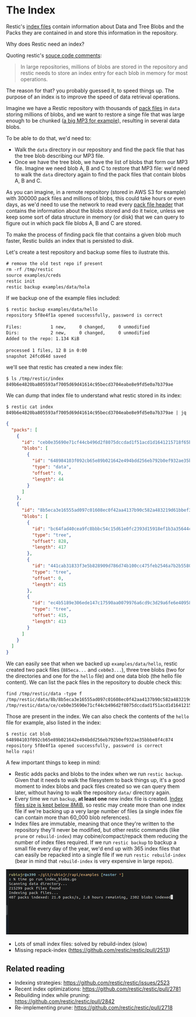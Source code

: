 # The Index

Restic's [index files](https://restic.readthedocs.io/en/stable/100_references.html#indexing) contain information about Data and Tree Blobs and the Packs they are contained in and store this information in the repository.

Why does Restic need an index?

Quoting restic's [souce code comments](https://github.com/restic/restic/pull/3006/files):

> In large repositories, millions of blobs are stored in the repository
> and restic needs to store an index entry for each blob in memory for
> most operations.

The reason for that? you probably guessed it, to speed things up. The purpose of an index is to improve the speed of data retrieval operations.

Imagine we have a Restic repository with thousands of [pack files](/docs/packfiles.md) in `data` storing millions of blobs, and we want to restore a singe file that was large enough to be chunked ([a big MP3 for example](/docs/blobs.md)), resulting in several data blobs.

To be able to do that, we'd need to:

* Walk the `data` directory in our repository and find the pack file that has the tree blob describing our MP3 file.
* Once we have the tree blob, we have the list of blobs that form our MP3 file. Imagine we need blob A, B and C to restore that MP3 file: we'd need to walk the `data` directory again to find the pack files that contain blobs A, B and C.

As you can imagine, in a remote repository (stored in AWS S3 for example) with 300000 pack files and millions of blobs, this could take hours or even days, as we'd need to use the network to read every [pack file header](https://restic.readthedocs.io/en/stable/100_references.html#pack-format) that contains the information about the blobs stored and do it twice, unless we keep some sort of data structure in memory (or disk) that we can query to figure out in which pack file blobs A, B and C are stored.

To make the process of finding pack file that contains a given blob much faster, Restic builds an index that is persisted to disk.

Let's create a test repository and backup some files to ilustrate this.

```
# remove the old test repo if present
rm -rf /tmp/restic
source examples/creds
restic init
restic backup examples/data/hola
```

If we backup one of the example files included:

```
$ restic backup examples/data/hello
repository 5f8e4f1a opened successfully, password is correct

Files:           1 new,     0 changed,     0 unmodified
Dirs:            2 new,     0 changed,     0 unmodified
Added to the repo: 1.134 KiB

processed 1 files, 12 B in 0:00
snapshot 24fcd64d saved
```

we'll see that restic has created a new index file:

```
$ ls /tmp/restic/index
849b6e4820ba805593af7005d69d41614c95becd3704eabe8e9fd5e0a7b379ae
```

We can dump that index file to understand what restic stored in its index:

```
$ restic cat index 849b6e4820ba805593af7005d69d41614c95becd3704eabe8e9fd5e0a7b379ae | jq
```


```json
{
  "packs": [
    {
      "id": "ceb0e35690e71cf44cb496d2f8075dccdad1f51acd1d1641215718f65b6eb464",
      "blobs": [
        {
          "id": "648984103f092cb65e89b021642e494bdd256eb792b0ef932ae35bbbe8f4c874",
          "type": "data",
          "offset": 0,
          "length": 44
        }
      ]
    },
    {
      "id": "8b5eca3e16555ad097c01608ec0f42aa4137b90c582a483219d61bbef32a68b6",
      "blobs": [
        {
          "id": "bc64fad40cea9fc8bbbc54c15d61e0fc2393d15918ef1b3a35644cd1a5e46763",
          "type": "tree",
          "offset": 828,
          "length": 417
        },
        {
          "id": "441cab31833f3e5b828909d786d74b100cc475feb2546a7b2b55804a081b0b28",
          "type": "tree",
          "offset": 0,
          "length": 415
        },
        {
          "id": "ec4b5189e306ede147c17590aa0079976a6cd9c3d29a6fe6e4095833ec95f906",
          "type": "tree",
          "offset": 415,
          "length": 413
        }
      ]
    }
  ]
}
```

We can easily see that when we backed up `examples/data/hello`, restic created two pack files (`885eca...` and `ceb0e3...`), three tree blobs (two for the directories and one for the `hello` file) and one data blob (the hello file content). We can list the pack files in the repository to double check this:

```
find /tmp/restic/data -type f
/tmp/restic/data/8b/8b5eca3e16555ad097c01608ec0f42aa4137b90c582a483219d61bbef32a68b6
/tmp/restic/data/ce/ceb0e35690e71cf44cb496d2f8075dccdad1f51acd1d1641215718f65b6eb464
```

Those are present in the index. We can also check the contents of the `hello` file for example, also listed in the index:

```
$ restic cat blob 648984103f092cb65e89b021642e494bdd256eb792b0ef932ae35bbbe8f4c874
repository 5f8e4f1a opened successfully, password is correct
hello rapi!
```

A few important things to keep in mind:

* Restic adds packs and blobs to the index when we run `restic backup`. Given that it needs to walk the filesystem to back things up, it's a good moment to index blobs and pack files created so we can query them later, without having to walk the repository `data/` directory again.
* Every time we run `backup`, **at least one** new index file is created. [Index files size is kept below 8MiB](https://restic.readthedocs.io/en/stable/100_references.html#indexing), so restic may create more than one index file if we're backing up a very large number of files (a single index file can contain more than 60_000 blob references).
* Index files are immutable, meaning that once they're written to the repository they'll never be modified, but other restic commands (like `prune` or `rebuild-index`) may cobine/compact/repack them reducing the number of index files required. If we run `restic backup` to backup a small file every day of the year, we'd end up with 365 index files that can easily be repacked into a single file if we run `restic rebuild-index` (bear in mind that `rebuild-index` is very expensive in large repos).

![](/docs/images/index.gif)

* Lots of small index files: solved by rebuild-index (slow)
* Missing repack-index (https://github.com/restic/restic/pull/2513)

## Related reading

* Indexing strategies: https://github.com/restic/restic/issues/2523
* Recent index optimizations: https://github.com/restic/restic/pull/2781
* Rebuilding index while pruning: https://github.com/restic/restic/pull/2842
* Re-implementing prune: https://github.com/restic/restic/pull/2718
